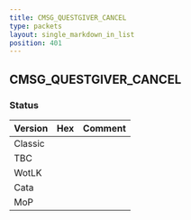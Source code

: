 ```yaml
---
title: CMSG_QUESTGIVER_CANCEL
type: packets
layout: single_markdown_in_list
position: 401
---
```


## CMSG_QUESTGIVER_CANCEL

### Status

Version    | Hex        | Comment
---------- | ---------- | ---------- 
Classic    |            |
TBC        |            |
WotLK      |            |
Cata       |            |
MoP        |            |